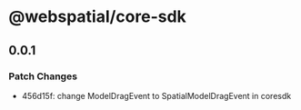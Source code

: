 # @webspatial/core-sdk

## 0.0.1

### Patch Changes

- 456d15f: change ModelDragEvent to SpatialModelDragEvent in coresdk
